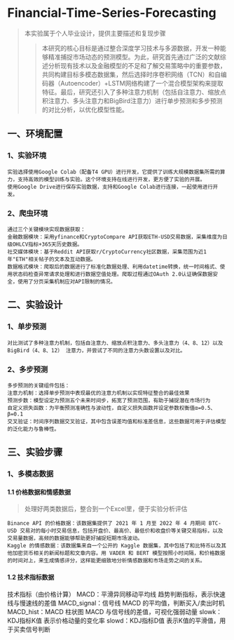 # Financial-Time-Series-Forecasting
> 本实验属于个人毕业设计，提供主要描述和复现步骤
>> 本研究的核心目标是通过整合深度学习技术与多源数据，开发一种能够精准捕捉市场动态的预测模型。为此，研究首先通过广泛的文献综述分析现有技术以及金融模型的不足和了解交易策略中的重要参数，共同构建目标多模态数据集，然后选择时序卷积网络（TCN）和自编码器（Autoencoder）+LSTM网络构建了一个混合模型架构来提取特征。最后，研究还引入了多种注意力机制（包括自注意力、缩放点积注意力、多头注意力和BigBird注意力）进行单步预测和多步预测的对比分析，以优化模型性能。

## 一、环境配置
### 1、实验环境
    实验选择使用Google Colab（配备T4 GPU）进行开发，它提供了训练大规模数据集所需的算力，支持高效的模型训练与实验。这个环境支持在线进行开发，更方便了实验的开展。
    使用Google Drive进行保存实验数据，支持和Google Colab进行连接，一起使用进行开发。
### 2、爬虫环境
    通过三个关键模块实现数据获取：
    金融数据模块：采用yfinance和CryptoCompare API获取ETH-USD交易数据，采集维度为日级OHLCV指标+365天历史数据。
    社交媒体模块：基于Reddit API获取r/CryptoCurrency社区数据，采集范围为近1年"ETH"相关帖子的文本及互动数据。
    数据格式模块：爬取后的数据进行了标准化数据处理、利用datetime转换，统一时间格式、使用状态码检查异常请求处理和进行数据空值处理。爬取过程通过OAuth 2.0认证确保数据安全，使用了分页采集机制应对API限制的情况。

## 二、实验设计
### 1、单步预测
    对比测试了多种注意力机制，包括自注意力、缩放点积注意力、多头注意力（4、8、12）以及 BigBird（4、8、12） 注意力，并尝试了不同的注意力头数设置以及对比。
### 2、多步预测
    多步预测的关键组件包括：
    注意力机制：选择单步预测中表现最优的注意力机制以实现特征整合的最佳效果
    预测步数：模型设定为预测五个未来时间步，拓宽了预测范围，有助于捕捉潜在市场行为
    自定义损失函数：为平衡预测准确性与波动性，自定义损失函数并设定参数权衡值α=0.5、β=0.1
    交叉验证：时间序列数据交叉验证，其中包含误差均值和标准差信息，这些数据可用于评估模型的泛化能力与鲁棒性。
## 三、实验步骤
### 1、多模态数据
#### 1.1 价格数据和情感数据
>处理好两类数据后，整合到一个Excel里，便于实验分析评估

    Binance API 的价格数据：该数据集提供了 2021 年 1 月至 2022 年 4 月期间 BTC-USD 交易对的每小时交易信息，包括开盘价、最高价、最低价和收盘价等关键交易指标，以及交易量数据，高频的数据能够帮助更好捕捉短期市场波动。
    Kaggle 的情感数据：该数据集来自一个公开的 Kaggle 数据集，其中包括了和比特币以及其他加密货币相关的新闻标题和文章内容。用 VADER 和 BERT 模型按照小时间隔，和价格数据的时间对上，来生成情感评分，这样能更细致地分析情感数据和市场走势之间的关系。
#### 1.2 技术指标数据
技术指标（由价格计算）
    MACD：平滑异同移动平均线	趋势判断指标，表示快速线与慢速线的差值
    MACD_signal：信号线	MACD 的平均值，判断买入/卖出时机
    MACD_hist：MACD 柱状图	MACD 与信号线的差值，可视化强弱动量
    slowk：KDJ指标K值	表示价格动量的变化率
    slowd：KDJ指标D值	表示K值的平滑值，用于买卖信号判断
